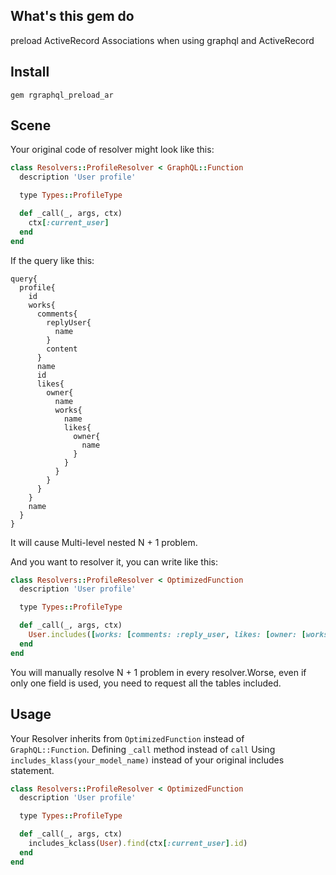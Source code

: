 ## What's this gem do

preload ActiveRecord Associations when using graphql and ActiveRecord

## Install

`gem rgraphql_preload_ar`

## Scene

Your original code of resolver might look like this: 

```ruby
class Resolvers::ProfileResolver < GraphQL::Function
  description 'User profile'

  type Types::ProfileType

  def _call(_, args, ctx)
    ctx[:current_user]
  end
end
```

If the query like this:
```
query{
  profile{
    id
    works{
      comments{
        replyUser{
          name
        }
        content
      }
      name
      id
      likes{
        owner{
          name
          works{
            name
            likes{
              owner{
                name
              }
            }
          }
        }
      }
    }
    name
  }
}
```

It will cause Multi-level nested N + 1 problem.

And you want to resolver it, you can write like this:

```ruby
class Resolvers::ProfileResolver < OptimizedFunction
  description 'User profile'

  type Types::ProfileType

  def _call(_, args, ctx)
    User.includes([works: [comments: :reply_user, likes: [owner: [works: [likes: :owner]]]]]).find(ctx[:current_user].id)
  end
end
```

You will manually resolve N + 1 problem in every resolver.Worse, even if only one field is used, you need to request all the tables included.

## Usage

Your Resolver inherits from `OptimizedFunction` instead of `GraphQL::Function`.
Defining `_call` method instead of `call`
Using `includes_klass(your_model_name)` instead of your original includes statement.


```ruby
class Resolvers::ProfileResolver < OptimizedFunction
  description 'User profile'

  type Types::ProfileType

  def _call(_, args, ctx)
    includes_kclass(User).find(ctx[:current_user].id)
  end
end
```
